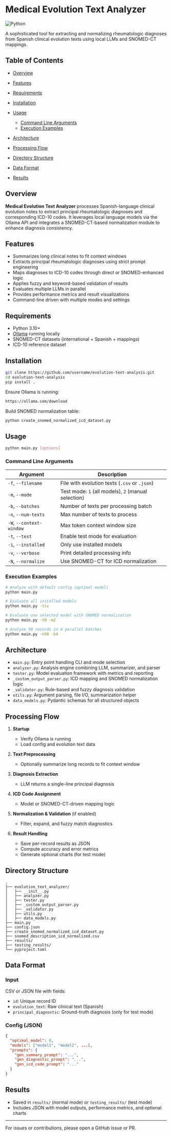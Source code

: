 # Medical Evolution Text Analyzer

![Python](https://img.shields.io/badge/Python-3.10%2B-brightgreen)

A sophisticated tool for extracting and normalizing rheumatologic diagnoses from Spanish clinical evolution texts using local LLMs and SNOMED-CT mappings.

## Table of Contents

* [Overview](#overview)
* [Features](#features)
* [Requirements](#requirements)
* [Installation](#installation)
* [Usage](#usage)

  * [Command Line Arguments](#command-line-arguments)
  * [Execution Examples](#execution-examples)
* [Architecture](#architecture)
* [Processing Flow](#processing-flow)
* [Directory Structure](#directory-structure)
* [Data Format](#data-format)
* [Results](#results)

## Overview

**Medical Evolution Text Analyzer** processes Spanish-language clinical evolution notes to extract principal rheumatologic diagnoses and corresponding ICD-10 codes. It leverages local language models via the Ollama API and integrates a SNOMED-CT-based normalization module to enhance diagnosis consistency.

## Features

* Summarizes long clinical notes to fit context windows
* Extracts principal rheumatologic diagnoses using strict prompt engineering
* Maps diagnoses to ICD-10 codes through direct or SNOMED-enhanced logic
* Applies fuzzy and keyword-based validation of results
* Evaluates multiple LLMs in parallel
* Provides performance metrics and result visualizations
* Command-line driven with multiple modes and settings

## Requirements

* Python 3.10+
* [Ollama](https://ollama.ai/) running locally
* SNOMED-CT datasets (international + Spanish + mappings)
* ICD-10 reference dataset

## Installation

```bash
git clone https://github.com/username/evolution-text-analysis.git
cd evolution-text-analysis
pip install .
```

Ensure Ollama is running:

```bash
https://ollama.com/download
```

Build SNOMED normalization table:

```bash
python create_snomed_normalized_icd_dataset.py
```

## Usage

```bash
python main.py [options]
```

### Command Line Arguments

| Argument                 | Description                                         |
| ------------------------ | --------------------------------------------------- |
| `-f`, `--filename`       | File with evolution texts (`.csv` or `.json`)       |
| `-m`, `--mode`           | Test mode: `1` (all models), `2` (manual selection) |
| `-b`, `--batches`        | Number of texts per processing batch                |
| `-n`, `--num-texts`      | Max number of texts to process                      |
| `-W`, `--context-window` | Max token context window size                       |
| `-t`, `--test`           | Enable test mode for evaluation                     |
| `-i`, `--installed`      | Only use installed models                           |
| `-v`, `--verbose`        | Print detailed processing info                      |
| `-N`, `--normalize`      | Use SNOMED-CT for ICD normalization                 |

### Execution Examples

```bash
# Analyze with default config (optimal model)
python main.py

# Evaluate all installed models
python main.py -tiv

# Evaluate one selected model with SNOMED normalization
python main.py -tN -m2

# Analyze 50 records in 4 parallel batches
python main.py -n50 -b4
```

## Architecture

* `main.py`: Entry point handling CLI and mode selection
* `analyzer.py`: Analysis engine combining LLM, summarizer, and parser
* `tester.py`: Model evaluation framework with metrics and reporting
* `_custom_output_parser.py`: ICD mapping and SNOMED normalization logic
* `_validator.py`: Rule-based and fuzzy diagnosis validation
* `utils.py`: Argument parsing, file I/O, summarization helper
* `data_models.py`: Pydantic schemas for all structured objects

## Processing Flow

1. **Startup**

   * Verify Ollama is running
   * Load config and evolution text data

2. **Text Preprocessing**

   * Optionally summarize long records to fit context window

3. **Diagnosis Extraction**

   * LLM returns a single-line principal diagnosis

4. **ICD Code Assignment**

   * Model or SNOMED-CT-driven mapping logic

5. **Normalization & Validation** (if enabled)

   * Filter, expand, and fuzzy match diagnostics

6. **Result Handling**

   * Save per-record results as JSON
   * Compute accuracy and error metrics
   * Generate optional charts (for test mode)

## Directory Structure

```
.
├── evolution_text_analyzer/
│   ├── __init__.py
│   ├── analyzer.py
│   ├── tester.py
│   ├── _custom_output_parser.py
│   ├── _validator.py
│   ├── utils.py
│   ├── data_models.py
├── main.py
├── config.json
├── create_snomed_normalized_icd_dataset.py
├── snomed_description_icd_normalized.csv
├── results/
├── testing_results/
└── pyproject.toml
```

## Data Format

### Input

CSV or JSON file with fields:

* `id`: Unique record ID
* `evolution_text`: Raw clinical text (Spanish)
* `principal_diagnostic`: Ground-truth diagnosis (only for test mode)

### Config (JSON)

```json
{
  "optimal_model": 0,
  "models": ["model1", "model2", ...],
  "prompts": {
    "gen_summary_prompt": "...",
    "gen_diagnostic_prompt": "...",
    "gen_icd_code_prompt": "..."
  }
}
```

## Results

* Saved in `results/` (normal mode) or `testing_results/` (test mode)
* Includes JSON with model outputs, performance metrics, and optional charts

---

For issues or contributions, please open a GitHub issue or PR.